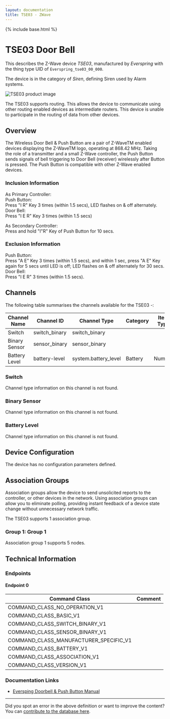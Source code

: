 ```yaml
---
layout: documentation
title: TSE03 - ZWave
---
```


{% include base.html %}

# TSE03 Door Bell
This describes the Z-Wave device *TSE03*, manufactured by *Everspring* with the thing type UID of ```Everspring_tse03_00_000```.

The device is in the category of *Siren*, defining Siren used by Alarm systems.

![TSE03 product image](https://opensmarthouse.org/assets/zwave/attachments/601/evr-utse03.jpg)


The TSE03 supports routing. This allows the device to communicate using other routing enabled devices as intermediate routers.  This device is unable to participate in the routing of data from other devices.

## Overview

The Wireless Door Bell & Push Button are a pair of Z-WaveTM enabled devices displaying the Z-WaveTM logo, operating at 868.42 MHz. Taking the role of a transmitter and a small Z-Wave controller, the Push Button sends signals of bell triggering to Door Bell (receiver) wirelessly after Button is pressed. The Push Button is compatible with other Z-Wave enabled devices.

### Inclusion Information

As Primary Controller:  
Push Button:  
Press "I R" Key 3 times (within 1.5 secs), LED flashes on & off alternately.  
Door Bell:  
Press "I E R" Key 3 times (within 1.5 secs)

As Secondary Controller:  
Press and hold "I"R" Key of Push Button for 10 secs.

### Exclusion Information

Push Button:  
Press "A E" Key 3 times (within 1.5 secs), and within 1 sec, press "A E" Key again for 5 secs until LED is off; LED flashes on & off alternately for 30 secs.  
Door Bell:  
Press "I E R" 3 times (within 1.5 secs).

## Channels

The following table summarises the channels available for the TSE03 -:

| Channel Name | Channel ID | Channel Type | Category | Item Type |
|--------------|------------|--------------|----------|-----------|
| Switch | switch_binary | switch_binary |  |  | 
| Binary Sensor | sensor_binary | sensor_binary |  |  | 
| Battery Level | battery-level | system.battery_level | Battery | Number |

### Switch
Channel type information on this channel is not found.

### Binary Sensor
Channel type information on this channel is not found.

### Battery Level
Channel type information on this channel is not found.



## Device Configuration

The device has no configuration parameters defined.

## Association Groups

Association groups allow the device to send unsolicited reports to the controller, or other devices in the network. Using association groups can allow you to eliminate polling, providing instant feedback of a device state change without unnecessary network traffic.

The TSE03 supports 1 association group.

### Group 1: Group 1


Association group 1 supports 5 nodes.

## Technical Information

### Endpoints

#### Endpoint 0

| Command Class | Comment |
|---------------|---------|
| COMMAND_CLASS_NO_OPERATION_V1| |
| COMMAND_CLASS_BASIC_V1| |
| COMMAND_CLASS_SWITCH_BINARY_V1| |
| COMMAND_CLASS_SENSOR_BINARY_V1| |
| COMMAND_CLASS_MANUFACTURER_SPECIFIC_V1| |
| COMMAND_CLASS_BATTERY_V1| |
| COMMAND_CLASS_ASSOCIATION_V1| |
| COMMAND_CLASS_VERSION_V1| |

### Documentation Links

* [Eversping Doorbell & Push Button Manual](https://www.opensmarthouse.org/zwavedatabase/601/Everspring-Doorbell.pdf)

---

Did you spot an error in the above definition or want to improve the content?
You can [contribute to the database here](https://www.opensmarthouse.org/zwavedatabase/601).
